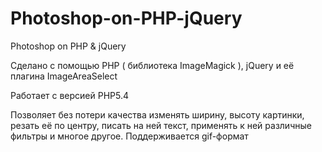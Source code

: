 
# Photoshop-on-PHP-jQuery
Photoshop on PHP &amp; jQuery 

Сделано с помощью PHP ( библиотека ImageMagick ), jQuery и её плагина ImageAreaSelect 

Работает с версией PHP5.4

Позволяет без потери качества изменять ширину, высоту картинки, резать её по центру, писать на ней текст, применять к ней различные фильтры и многое другое. Поддерживается gif-формат 
